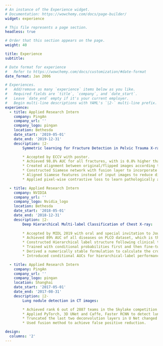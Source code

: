 ```yaml
---
# An instance of the Experience widget.
# Documentation: https://wowchemy.com/docs/page-builder/
widget: experience

# This file represents a page section.
headless: true

# Order that this section appears on the page.
weight: 40

title: Experience
subtitle:

# Date format for experience
#   Refer to https://wowchemy.com/docs/customization/#date-format
date_format: Jan 2006

# Experiences.
#   Add/remove as many `experience` items below as you like.
#   Required fields are `title`, `company`, and `date_start`.
#   Leave `date_end` empty if it's your current employer.
#   Begin multi-line descriptions with YAML's `|2-` multi-line prefix.
experience:
  - title: Applied Research Intern
    company: PingAn
    company_url: ''
    company_logo: pingan
    location: Bethesda
    date_start: '2019-05-01'
    date_end: '2019-12-31'
    description: |2-
        Symmetric learning for Fracture Detection in Pelvic Trauma X-ray:

        * Accepted by ECCV with poster.
        * Achieved 98.8% AUC for all fractures, with is 0.8% higher than baseline model.
        * Created alignment between original/flipped images according to pelvic structure landmark detection.
        * Constructed Siamese network with fusion layer to incorporate symmetric information.
        * Aligned Siamese features instead of input images to reduce distortion artifacts.
        * Applied pixel-wise contrastive loss to learn pathologically asymmetric information explicitly.

  - title: Applied Research Intern
    company: NVIDIA
    company_url: ''
    company_logo: Nvidia_logo
    location: Bethesda
    date_start: '2018-05-01'
    date_end: '2018-12-31'
    description: |2-
        Deep Hierarchical Multi-label Classification of Chest X-ray:
    
        * Accepted by MIDL 2019 with oral and special invitation to Journal Medical Image Analysis.
        * Achieved 89% AUC of all diseases on PLCO dataset, which is the state of the art.
        * Constructed Hierarchical label structure following clinical taxonomy.
        * Trained with conditional probabilities first and then fine-tuned with full probabilities training.
        * Derived a numerically stable formulation to calculate the cross entropy loss using full probabilities.
        * Introduced conditional AUCs for hierarchical-label performance evaluation.

  - title: Applied Research Intern
    company: PingAn
    company_url: ''
    company_logo: pingan
    location: Shanghai
    date_start: '2017-05-01'
    date_end: '2017-08-31'
    description: |2-
        Lung nodule detection in CT images:

        * Achieved rank 6 out of 2887 teams in the Skylake competition sponsored by Intel and Alibaba.
        * Applied PyTorch, 3D UNet and Caffe, Faster RCNN to detect lung nodules in 1000 CT scans.
        * Truncated the last two deconvolution layers in U Net changed the output as RPN structure and added new output branches before every deconvolution layer. 
        * Used fusion method to achieve false positive reduction.

design:
  columns: '2'
---
```

